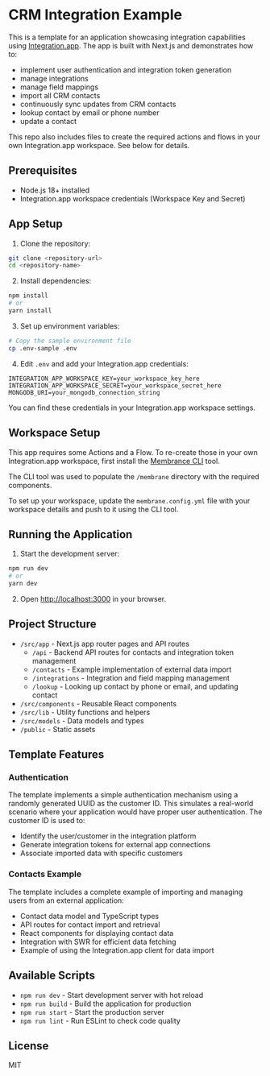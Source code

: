 # CRM Integration Example

This is a template for an application showcasing integration capabilities using [Integration.app](https://integration.app). The app is built with Next.js and demonstrates how to:

* implement user authentication and integration token generation
* manage integrations
* manage field mappings
* import all CRM contacts
* continuously sync updates from CRM contacts
* lookup contact by email or phone number
* update a contact

This repo also includes files to create the required actions and flows in your own Integration.app workspace. See below for details.

## Prerequisites

- Node.js 18+ installed
- Integration.app workspace credentials (Workspace Key and Secret)

## App Setup

1. Clone the repository:

```bash
git clone <repository-url>
cd <repository-name>
```

2. Install dependencies:

```bash
npm install
# or
yarn install
```

3. Set up environment variables:

```bash
# Copy the sample environment file
cp .env-sample .env
```

4. Edit `.env` and add your Integration.app credentials:

```env
INTEGRATION_APP_WORKSPACE_KEY=your_workspace_key_here
INTEGRATION_APP_WORKSPACE_SECRET=your_workspace_secret_here
MONGODB_URI=your_mongodb_connection_string
```

You can find these credentials in your Integration.app workspace settings.

## Workspace Setup

This app requires some Actions and a Flow. To re-create those in your own Integration.app workspace, first install the [Membrance CLI](https://www.npmjs.com/package/@integration-app/membrane-cli) tool.

The CLI tool was used to populate the `/membrane` directory with the required components.

To set up your workspace, update the `membrane.config.yml` file with your workspace details and push to it using the CLI tool.

## Running the Application

1. Start the development server:

```bash
npm run dev
# or
yarn dev
```

2. Open [http://localhost:3000](http://localhost:3000) in your browser.

## Project Structure

- `/src/app` - Next.js app router pages and API routes
  - `/api` - Backend API routes for contacts and integration token management
  - `/contacts` - Example implementation of external data import
  - `/integrations` - Integration and field mapping management
  - `/lookup` - Looking up contact by phone or email, and updating contact
- `/src/components` - Reusable React components
- `/src/lib` - Utility functions and helpers
- `/src/models` - Data models and types
- `/public` - Static assets

## Template Features

### Authentication

The template implements a simple authentication mechanism using a randomly generated UUID as the customer ID. This simulates a real-world scenario where your application would have proper user authentication. The customer ID is used to:

- Identify the user/customer in the integration platform
- Generate integration tokens for external app connections
- Associate imported data with specific customers

### Contacts Example

The template includes a complete example of importing and managing users from an external application:

- Contact data model and TypeScript types
- API routes for contact import and retrieval
- React components for displaying contact data
- Integration with SWR for efficient data fetching
- Example of using the Integration.app client for data import

## Available Scripts

- `npm run dev` - Start development server with hot reload
- `npm run build` - Build the application for production
- `npm run start` - Start the production server
- `npm run lint` - Run ESLint to check code quality

## License

MIT
